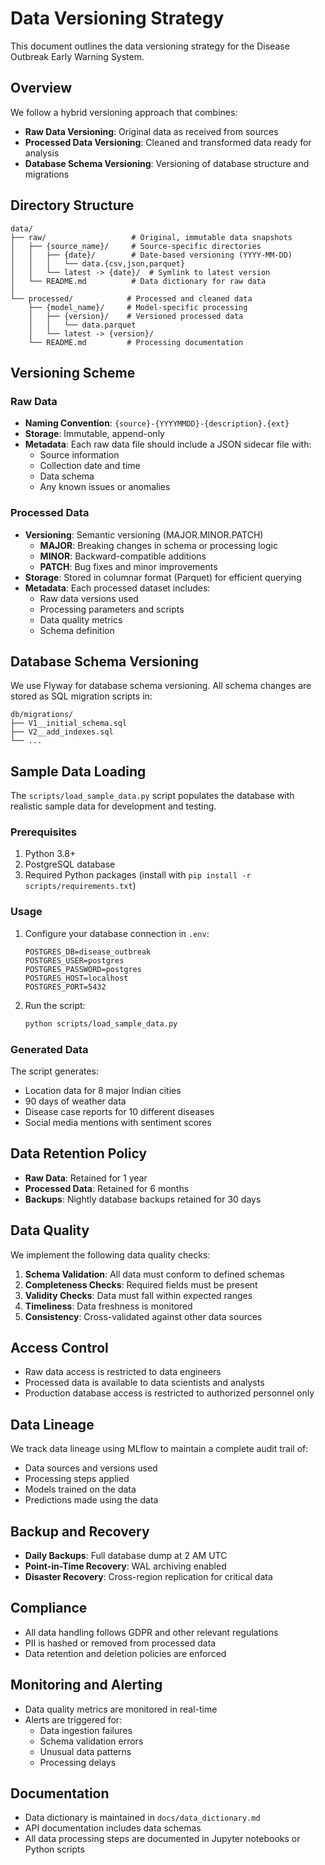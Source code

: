 # Data Versioning Strategy

This document outlines the data versioning strategy for the Disease Outbreak Early Warning System.

## Overview

We follow a hybrid versioning approach that combines:
- **Raw Data Versioning**: Original data as received from sources
- **Processed Data Versioning**: Cleaned and transformed data ready for analysis
- **Database Schema Versioning**: Versioning of database structure and migrations

## Directory Structure

```
data/
├── raw/                   # Original, immutable data snapshots
│   ├── {source_name}/     # Source-specific directories
│   │   ├── {date}/        # Date-based versioning (YYYY-MM-DD)
│   │   │   └── data.{csv,json,parquet}
│   │   └── latest -> {date}/  # Symlink to latest version
│   └── README.md          # Data dictionary for raw data
│
└── processed/            # Processed and cleaned data
    ├── {model_name}/     # Model-specific processing
    │   ├── {version}/    # Versioned processed data
    │   │   └── data.parquet
    │   └── latest -> {version}/
    └── README.md         # Processing documentation
```

## Versioning Scheme

### Raw Data
- **Naming Convention**: `{source}-{YYYYMMDD}-{description}.{ext}`
- **Storage**: Immutable, append-only
- **Metadata**: Each raw data file should include a JSON sidecar file with:
  - Source information
  - Collection date and time
  - Data schema
  - Any known issues or anomalies

### Processed Data
- **Versioning**: Semantic versioning (MAJOR.MINOR.PATCH)
  - **MAJOR**: Breaking changes in schema or processing logic
  - **MINOR**: Backward-compatible additions
  - **PATCH**: Bug fixes and minor improvements
- **Storage**: Stored in columnar format (Parquet) for efficient querying
- **Metadata**: Each processed dataset includes:
  - Raw data versions used
  - Processing parameters and scripts
  - Data quality metrics
  - Schema definition

## Database Schema Versioning

We use Flyway for database schema versioning. All schema changes are stored as SQL migration scripts in:

```
db/migrations/
├── V1__initial_schema.sql
├── V2__add_indexes.sql
└── ...
```

## Sample Data Loading

The `scripts/load_sample_data.py` script populates the database with realistic sample data for development and testing.

### Prerequisites

1. Python 3.8+
2. PostgreSQL database
3. Required Python packages (install with `pip install -r scripts/requirements.txt`)

### Usage

1. Configure your database connection in `.env`:
   ```
   POSTGRES_DB=disease_outbreak
   POSTGRES_USER=postgres
   POSTGRES_PASSWORD=postgres
   POSTGRES_HOST=localhost
   POSTGRES_PORT=5432
   ```

2. Run the script:
   ```bash
   python scripts/load_sample_data.py
   ```

### Generated Data

The script generates:
- Location data for 8 major Indian cities
- 90 days of weather data
- Disease case reports for 10 different diseases
- Social media mentions with sentiment scores

## Data Retention Policy

- **Raw Data**: Retained for 1 year
- **Processed Data**: Retained for 6 months
- **Backups**: Nightly database backups retained for 30 days

## Data Quality

We implement the following data quality checks:

1. **Schema Validation**: All data must conform to defined schemas
2. **Completeness Checks**: Required fields must be present
3. **Validity Checks**: Data must fall within expected ranges
4. **Timeliness**: Data freshness is monitored
5. **Consistency**: Cross-validated against other data sources

## Access Control

- Raw data access is restricted to data engineers
- Processed data is available to data scientists and analysts
- Production database access is restricted to authorized personnel only

## Data Lineage

We track data lineage using MLflow to maintain a complete audit trail of:
- Data sources and versions used
- Processing steps applied
- Models trained on the data
- Predictions made using the data

## Backup and Recovery

- **Daily Backups**: Full database dump at 2 AM UTC
- **Point-in-Time Recovery**: WAL archiving enabled
- **Disaster Recovery**: Cross-region replication for critical data

## Compliance

- All data handling follows GDPR and other relevant regulations
- PII is hashed or removed from processed data
- Data retention and deletion policies are enforced

## Monitoring and Alerting

- Data quality metrics are monitored in real-time
- Alerts are triggered for:
  - Data ingestion failures
  - Schema validation errors
  - Unusual data patterns
  - Processing delays

## Documentation

- Data dictionary is maintained in `docs/data_dictionary.md`
- API documentation includes data schemas
- All data processing steps are documented in Jupyter notebooks or Python scripts
